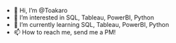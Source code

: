 - 👋 Hi, I’m @Toakaro
- 👀 I’m interested in SQL, Tableau, PowerBI, Python
- 🌱 I’m currently learning SQL, Tableau, PowerBI, Python
- 📫 How to reach me, send me a PM!

<!---
Toakaro/Toakaro is a ✨ special ✨ repository because its `README.md` (this file) appears on your GitHub profile.
You can click the Preview link to take a look at your changes.
--->
